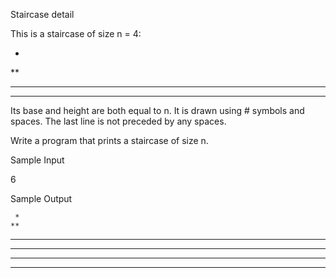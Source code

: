 Staircase detail

This is a staircase of size n = 4:

   
   *
  **
 ***
****

Its base and height are both equal to n. It is drawn using # symbols and spaces. The last line is not preceded by any spaces.

Write a program that prints a staircase of size n.

Sample Input

6 

Sample Output

     *
    **
   ***
  ****
 *****
******
